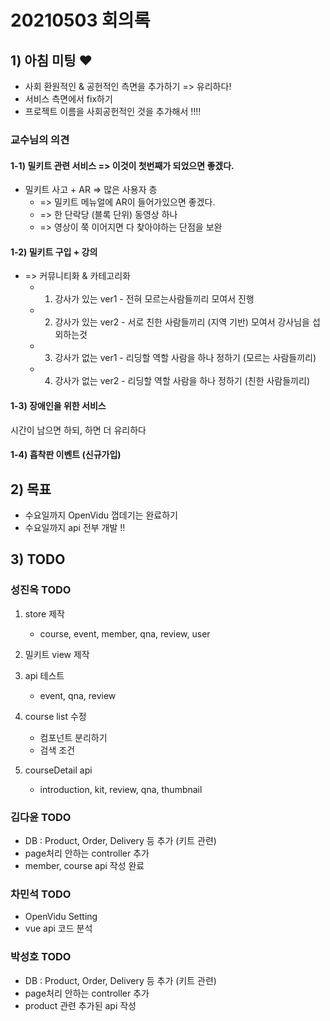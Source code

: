 # 20210503 회의록

## 1) 아침 미팅 :heart:
- 사회 환원적인 & 공헌적인 측면을 추가하기 => 유리하다!
- 서비스 측면에서 fix하기
- 프로젝트 이름을 사회공헌적인 것을 추가해서 !!!! 

### 교수님의 의견
#### 1-1) 밀키트 관련 서비스 => 이것이 첫번째가 되었으면 좋겠다.
- 밀키트 사고 + AR => 많은 사용자 층
    - => 밀키트 메뉴얼에 AR이 들어가있으면 좋겠다.
    - => 한 단락당 (블록 단위) 동영상 하나 
    - => 영상이 쭉 이어지면 다 찾아야하는 단점을 보완

#### 1-2) 밀키트 구입 + 강의
- => 커뮤니티화 & 카테고리화
    - 1) 강사가 있는 ver1 - 전혀 모르는사람들끼리 모여서 진행
    - 2) 강사가 있는 ver2 - 서로 친한 사람들끼리 (지역 기반) 모여서 강사님을 섭외하는것
    - 3) 강사가 없는 ver1 - 리딩할 역할 사람을 하나 정하기 (모르는 사람들끼리) 
    - 4) 강사가 없는 ver2 - 리딩할 역할 사람을 하나 정하기 (친한 사람들끼리)

#### 1-3) 장애인을 위한 서비스
시간이 남으면 하되, 하면 더 유리하다

#### 1-4) 흡착판 이벤트 (신규가입)

## 2) 목표
- 수요일까지 OpenVidu 껍데기는 완료하기
- 수요일까지 api 전부 개발 !!

## 3) TODO
### 성진옥 TODO
1. store 제작
    - course, event, member, qna, review, user

2. 밀키트 view 제작
3. api 테스트
    - event, qna, review

4. course list 수정
    - 컴포넌트 분리하기
    - 검색 조건

5. courseDetail api
    - introduction, kit, review, qna, thumbnail

### 김다윤 TODO
- DB : Product, Order, Delivery 등 추가 (키트 관련)
- page처리 안하는 controller 추가
- member, course api 작성 완료

### 차민석 TODO
- OpenVidu Setting 
- vue api 코드 분석

### 박성호 TODO
- DB : Product, Order, Delivery 등 추가 (키트 관련)
- page처리 안하는 controller 추가
- product 관련 추가된 api 작성
